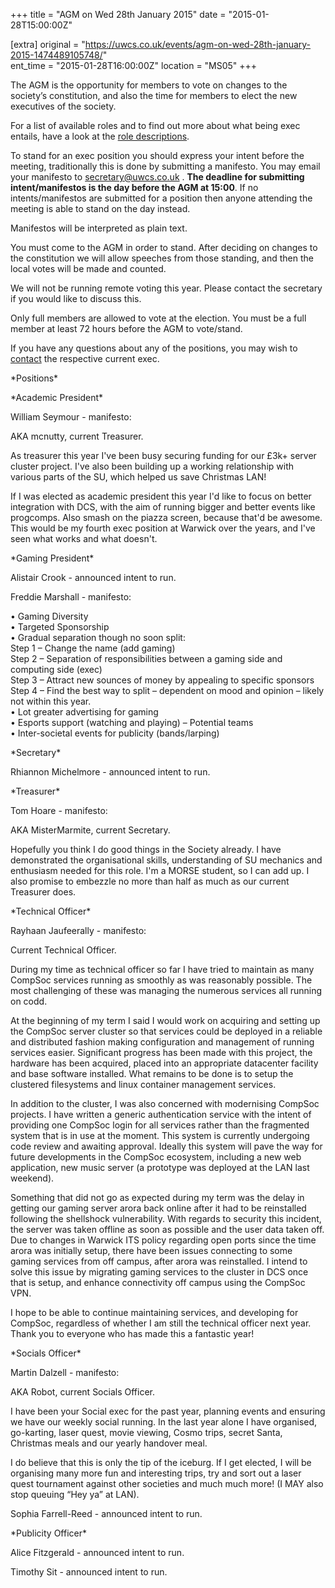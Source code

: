 +++
title = "AGM on Wed 28th January 2015"
date = "2015-01-28T15:00:00Z"

[extra]
original = "https://uwcs.co.uk/events/agm-on-wed-28th-january-2015-1474489105748/"    
ent_time = "2015-01-28T16:00:00Z"
location = "MS05"
+++

The AGM is the opportunity for members to vote on changes to the society’s constitution, and also the time for members to elect the new executives of the society.

For a list of available roles and to find out more about what being exec entails, have a look at the [role descriptions](https://uwcs.co.uk/cms/democracy/roles/).

To stand for an exec position you should express your intent before the meeting, traditionally this is done by submitting a manifesto. You may email your manifesto to <secretary@uwcs.co.uk> . **The deadline for submitting intent/manifestos is the day before the AGM at 15:00**. If no intents/manifestos are submitted for a position then anyone attending the meeting is able to stand on the day instead.

Manifestos will be interpreted as plain text.

You must come to the AGM in order to stand. After deciding on changes to the constitution we will allow speeches from those standing, and then the local votes will be made and counted.

We will not be running remote voting this year. Please contact the secretary if you would like to discuss this.

Only full members are allowed to vote at the election. You must be a full member at least 72 hours before the AGM to vote/stand.

If you have any questions about any of the positions, you may wish to [contact](http://uwcs.co.uk/cms/contact/) the respective current exec.

\*Positions\*

\*Academic President\*

William Seymour - manifesto:

AKA mcnutty, current Treasurer.

As treasurer this year I've been busy securing funding for our £3k+ server cluster project. I've also been building up a working relationship with various parts of the SU, which helped us save Christmas LAN\!

If I was elected as academic president this year I'd like to focus on better integration with DCS, with the aim of running bigger and better events like progcomps. Also smash on the piazza screen, because that'd be awesome. This would be my fourth exec position at Warwick over the years, and I've seen what works and what doesn't.

\*Gaming President\*

Alistair Crook - announced intent to run.

Freddie Marshall - manifesto:

• Gaming Diversity  
• Targeted Sponsorship  
• Gradual separation though no soon split:  
Step 1 – Change the name (add gaming)  
Step 2 – Separation of responsibilities between a gaming side and computing side (exec)  
Step 3 – Attract new sounces of money by appealing to specific sponsors  
Step 4 – Find the best way to split – dependent on mood and opinion – likely not within this year.  
• Lot greater advertising for gaming  
• Esports support (watching and playing) – Potential teams  
• Inter-societal events for publicity (bands/larping)

\*Secretary\*

Rhiannon Michelmore - announced intent to run.

\*Treasurer\*

Tom Hoare - manifesto:

AKA MisterMarmite, current Secretary.

Hopefully you think I do good things in the Society already. I have demonstrated the organisational skills, understanding of SU mechanics and enthusiasm needed for this role. I'm a MORSE student, so I can add up. I also promise to embezzle no more than half as much as our current Treasurer does.

\*Technical Officer\*

Rayhaan Jaufeerally - manifesto:

Current Technical Officer.

During my time as technical officer so far I have tried to maintain as many CompSoc services running as smoothly as was reasonably possible. The most challenging of these was managing the numerous services all running on codd.

At the beginning of my term I said I would work on acquiring and setting up the CompSoc server cluster so that services could be deployed in a reliable and distributed fashion making configuration and management of running services easier. Significant progress has been made with this project, the hardware has been acquired, placed into an appropriate datacenter facility and base software installed. What remains to be done is to setup the clustered filesystems and linux container management services.

In addition to the cluster, I was also concerned with modernising CompSoc projects. I have written a generic authentication service with the intent of providing one CompSoc login for all services rather than the fragmented system that is in use at the moment. This system is currently undergoing code review and awaiting approval. Ideally this system will pave the way for future developments in the CompSoc ecosystem, including a new web application, new music server (a prototype was deployed at the LAN last weekend).

Something that did not go as expected during my term was the delay in getting our gaming server arora back online after it had to be reinstalled following the shellshock vulnerability. With regards to security this incident, the server was taken offline as soon as possible and the user data taken off. Due to changes in Warwick ITS policy regarding open ports since the time arora was initially setup, there have been issues connecting to some gaming services from off campus, after arora was reinstalled. I intend to solve this issue by migrating gaming services to the cluster in DCS once that is setup, and enhance connectivity off campus using the CompSoc VPN.

I hope to be able to continue maintaining services, and developing for CompSoc, regardless of whether I am still the technical officer next year. Thank you to everyone who has made this a fantastic year\!

\*Socials Officer\*

Martin Dalzell - manifesto:

AKA Robot, current Socials Officer.

I have been your Social exec for the past year, planning events and ensuring we have our weekly social running. In the last year alone I have organised, go-karting, laser quest, movie viewing, Cosmo trips, secret Santa, Christmas meals and our yearly handover meal.

I do believe that this is only the tip of the iceburg. If I get elected, I will be organising many more fun and interesting trips, try and sort out a laser quest tournament against other societies and much much more\! (I MAY also stop queuing “Hey ya” at LAN).

Sophia Farrell-Reed - announced intent to run.

\*Publicity Officer\*

Alice Fitzgerald - announced intent to run.

Timothy Sit - announced intent to run.


